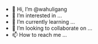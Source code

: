 - 👋 Hi, I’m @wahuligang
- 👀 I’m interested in ...
- 🌱 I’m currently learning ...
- 💞️ I’m looking to collaborate on ...
- 📫 How to reach me ... 

<!---
wahuligang/wahuligang is a ✨ special ✨ repository because its `README.md` (this file) appears on your GitHub profile.
You can click the Preview link to take a look at your changes.
--->

